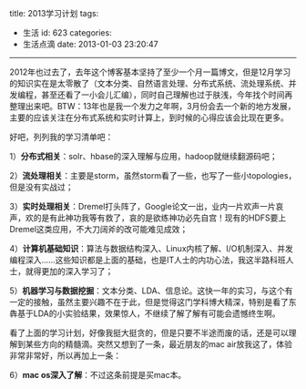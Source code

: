 title: 2013学习计划
tags:
  - 生活
id: 623
categories:
  - 生活点滴
date: 2013-01-03 23:20:47
---

2012年也过去了，去年这个博客基本坚持了至少一个月一篇博文，但是12月学习的知识实在是太零散了（文本分类、自然语言处理、分布式系统、流处理系统、并发编程，甚至还看了一小会儿汇编），同时自己理解也过于肤浅，今年找个时间再整理出来吧。BTW：13年也是我一个发力之年啊，3月份会去一个新的地方发展，主要的应该关注在分布式系统和实时计算上，到时候的心得应该会比现在更多。

<!--more-->

好吧，列列我的学习清单吧：

1）**分布式相关**：solr、hbase的深入理解与应用，hadoop就继续翻源码吧；

2）**流处理相关**：主要是storm，虽然storm看了一些，也写了一些小topologies，但是没有实战过；

3）**实时处理相关**：Dremel打头阵了，Google论文一出，业内一片欢声一片哀声，欢的是有此神功我等有救了，哀的是欲练神功必先自宫！现有的HDFS要上Dremel这类应用，不大刀阔斧的改可能难见成效；

4）**计算机基础知识**：算法与数据结构深入、Linux内核了解、I/O机制深入、并发编程深入……这些知识都是上面的基础，也是IT人士的内功心法，我这半路科班人士，就得更加的深入学习了；

5）**机器学习与数据挖掘**：文本分类、LDA、信息论。这快一年的实习，与这个有一定的接触，虽然主要兴趣不在于此，但是觉得这门学科博大精深，特别是看了东犇基于LDA的小实验结果，效果惊人，不继续了解了解有可能会遗憾终生啊。


看了上面的学习计划，好像我挺大挺贪的，但是只要不半途而废的话，还是可以理解到某些方向的精髓滴。突然又想到了一条，最近朋友的mac air放我这了，体验非常非常好，所以再加上一条：

6）**mac os深入了解**：不过这条前提是买mac本。
